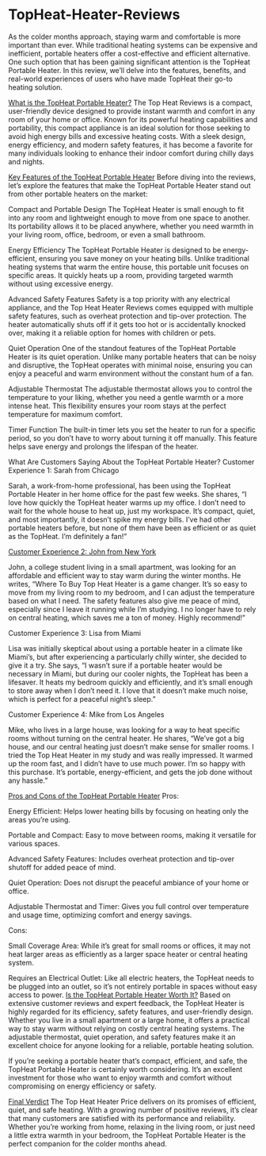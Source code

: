 # TopHeat-Heater-Reviews

As the colder months approach, staying warm and comfortable is more important than ever. While traditional heating systems can be expensive and inefficient, portable heaters offer a cost-effective and efficient alternative. One such option that has been gaining significant attention is the TopHeat Portable Heater. In this review, we’ll delve into the features, benefits, and real-world experiences of users who have made TopHeat their go-to heating solution.

[What is the TopHeat Portable Heater?](https://www.offerplox.com/e-commerce/top-heat-reviews/) 
The Top Heat Reviews is a compact, user-friendly device designed to provide instant warmth and comfort in any room of your home or office. Known for its powerful heating capabilities and portability, this compact appliance is an ideal solution for those seeking to avoid high energy bills and excessive heating costs. With a sleek design, energy efficiency, and modern safety features, it has become a favorite for many individuals looking to enhance their indoor comfort during chilly days and nights.

[Key Features of the TopHeat Portable Heater](https://www.offerplox.com/e-commerce/top-heat-reviews/)
Before diving into the reviews, let’s explore the features that make the TopHeat Portable Heater stand out from other portable heaters on the market:

Compact and Portable Design
The TopHeat Heater is small enough to fit into any room and lightweight enough to move from one space to another. Its portability allows it to be placed anywhere, whether you need warmth in your living room, office, bedroom, or even a small bathroom.

Energy Efficiency
The TopHeat Portable Heater is designed to be energy-efficient, ensuring you save money on your heating bills. Unlike traditional heating systems that warm the entire house, this portable unit focuses on specific areas. It quickly heats up a room, providing targeted warmth without using excessive energy.

Advanced Safety Features
Safety is a top priority with any electrical appliance, and the Top Heat Heater Reviews comes equipped with multiple safety features, such as overheat protection and tip-over protection. The heater automatically shuts off if it gets too hot or is accidentally knocked over, making it a reliable option for homes with children or pets.

Quiet Operation
One of the standout features of the TopHeat Portable Heater is its quiet operation. Unlike many portable heaters that can be noisy and disruptive, the TopHeat operates with minimal noise, ensuring you can enjoy a peaceful and warm environment without the constant hum of a fan.

Adjustable Thermostat
The adjustable thermostat allows you to control the temperature to your liking, whether you need a gentle warmth or a more intense heat. This flexibility ensures your room stays at the perfect temperature for maximum comfort.

Timer Function
The built-in timer lets you set the heater to run for a specific period, so you don’t have to worry about turning it off manually. This feature helps save energy and prolongs the lifespan of the heater.

What Are Customers Saying About the TopHeat Portable Heater?
Customer Experience 1: Sarah from Chicago

Sarah, a work-from-home professional, has been using the TopHeat Portable Heater in her home office for the past few weeks. She shares, “I love how quickly the TopHeat heater warms up my office. I don’t need to wait for the whole house to heat up, just my workspace. It’s compact, quiet, and most importantly, it doesn’t spike my energy bills. I’ve had other portable heaters before, but none of them have been as efficient or as quiet as the TopHeat. I’m definitely a fan!”

[Customer Experience 2: John from New York](https://www.offerplox.com/e-commerce/top-heat-reviews/)

John, a college student living in a small apartment, was looking for an affordable and efficient way to stay warm during the winter months. He writes, “Where To Buy Top Heat Heater is a game changer. It’s so easy to move from my living room to my bedroom, and I can adjust the temperature based on what I need. The safety features also give me peace of mind, especially since I leave it running while I’m studying. I no longer have to rely on central heating, which saves me a ton of money. Highly recommend!”

Customer Experience 3: Lisa from Miami

Lisa was initially skeptical about using a portable heater in a climate like Miami’s, but after experiencing a particularly chilly winter, she decided to give it a try. She says, “I wasn’t sure if a portable heater would be necessary in Miami, but during our cooler nights, the TopHeat has been a lifesaver. It heats my bedroom quickly and efficiently, and it’s small enough to store away when I don’t need it. I love that it doesn’t make much noise, which is perfect for a peaceful night’s sleep.”

Customer Experience 4: Mike from Los Angeles

Mike, who lives in a large house, was looking for a way to heat specific rooms without turning on the central heater. He shares, “We’ve got a big house, and our central heating just doesn’t make sense for smaller rooms. I tried the Top Heat Heater in my study and was really impressed. It warmed up the room fast, and I didn’t have to use much power. I’m so happy with this purchase. It’s portable, energy-efficient, and gets the job done without any hassle.”

[Pros and Cons of the TopHeat Portable Heater](https://www.offerplox.com/e-commerce/top-heat-reviews/)
Pros:

Energy Efficient: Helps lower heating bills by focusing on heating only the areas you’re using.

Portable and Compact: Easy to move between rooms, making it versatile for various spaces.

Advanced Safety Features: Includes overheat protection and tip-over shutoff for added peace of mind.

Quiet Operation: Does not disrupt the peaceful ambiance of your home or office.

Adjustable Thermostat and Timer: Gives you full control over temperature and usage time, optimizing comfort and energy savings.

Cons:

Small Coverage Area: While it’s great for small rooms or offices, it may not heat larger areas as efficiently as a larger space heater or central heating system.

Requires an Electrical Outlet: Like all electric heaters, the TopHeat needs to be plugged into an outlet, so it’s not entirely portable in spaces without easy access to power.
[
Is the TopHeat Portable Heater Worth It?](https://www.offerplox.com/e-commerce/top-heat-reviews/)
Based on extensive customer reviews and expert feedback, the TopHeat Heater  is highly regarded for its efficiency, safety features, and user-friendly design. Whether you live in a small apartment or a large home, it offers a practical way to stay warm without relying on costly central heating systems. The adjustable thermostat, quiet operation, and safety features make it an excellent choice for anyone looking for a reliable, portable heating solution.

If you’re seeking a portable heater that’s compact, efficient, and safe, the TopHeat Portable Heater is certainly worth considering. It’s an excellent investment for those who want to enjoy warmth and comfort without compromising on energy efficiency or safety.

[Final Verdict](https://www.offerplox.com/e-commerce/top-heat-reviews/)
The Top Heat Heater Price delivers on its promises of efficient, quiet, and safe heating. With a growing number of positive reviews, it’s clear that many customers are satisfied with its performance and reliability. Whether you’re working from home, relaxing in the living room, or just need a little extra warmth in your bedroom, the TopHeat Portable Heater is the perfect companion for the colder months ahead.
